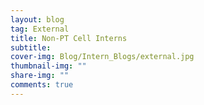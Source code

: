 ```yaml
---
layout: blog
tag: External
title: Non-PT Cell Interns
subtitle: 
cover-img: Blog/Intern_Blogs/external.jpg
thumbnail-img: ""
share-img: ""
comments: true
---
```


